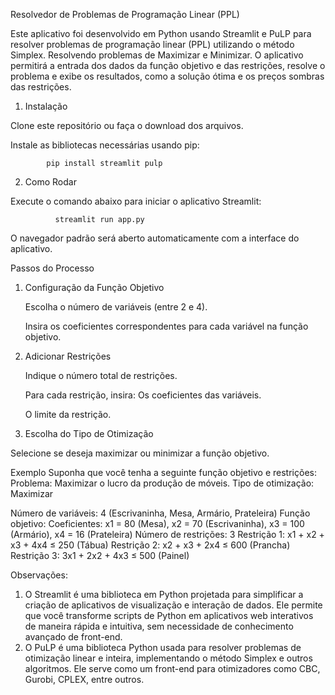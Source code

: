 Resolvedor de Problemas de Programação Linear (PPL) 

Este aplicativo foi desenvolvido em Python usando Streamlit e PuLP para resolver problemas de programação linear (PPL) utilizando o método Simplex. Resolvendo problemas de Maximizar e Minimizar. O aplicativo permitirá a entrada dos dados da função objetivo e das restrições, resolve o problema e exibe os resultados, como a solução ótima e os preços sombras das restrições. 

  

1. Instalação 

Clone este repositório ou faça o download dos arquivos. 

Instale as bibliotecas necessárias usando pip: 

            pip install streamlit pulp 

  

2. Como Rodar 

Execute o comando abaixo para iniciar o aplicativo Streamlit: 

              streamlit run app.py 

O navegador padrão será aberto automaticamente com a interface do aplicativo. 

  
Passos do Processo 

1. Configuração da Função Objetivo 

   Escolha o número de variáveis (entre 2 e 4). 

   Insira os coeficientes correspondentes para cada variável na função objetivo. 

  

2. Adicionar Restrições 

   Indique o número total de restrições. 

   Para cada restrição, insira: Os coeficientes das variáveis. 

   O limite da restrição. 

  
3. Escolha do Tipo de Otimização 
  
  Selecione se deseja maximizar ou minimizar a função objetivo. 


Exemplo 
Suponha que você tenha a seguinte função objetivo e restrições: 
Problema: Maximizar o lucro da produção de móveis. 
Tipo de otimização: Maximizar 

   Número de variáveis: 4 (Escrivaninha, Mesa, Armário, Prateleira) 
   Função objetivo: 
   Coeficientes: x1 = 80 (Mesa), x2 = 70 (Escrivaninha), x3 = 100 (Armário), x4 = 16 (Prateleira) 
   Número de restrições: 3 
   Restrição 1: x1 + x2 + x3 + 4x4 ≤ 250 (Tábua) 
   Restrição 2: x2 + x3 + 2x4 ≤ 600 (Prancha) 
   Restrição 3: 3x1 + 2x2 + 4x3 ≤ 500 (Painel) 



  Observações:
  1. O Streamlit é uma biblioteca em Python projetada para simplificar a criação de aplicativos de visualização e interação de dados. Ele permite que você transforme scripts de Python em aplicativos web interativos de maneira rápida e intuitiva, sem necessidade de conhecimento avançado de front-end.
  2. O PuLP é uma biblioteca Python usada para resolver problemas de otimização linear e inteira, implementando o método Simplex e outros algoritmos. Ele serve como um front-end para otimizadores como CBC, Gurobi, CPLEX, entre outros.

 
